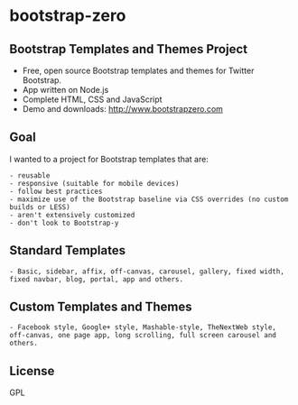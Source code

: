 bootstrap-zero
==============

Bootstrap Templates and Themes Project
----

- Free, open source Bootstrap templates and themes for Twitter Bootstrap.
- App written on Node.js
- Complete HTML, CSS and JavaScript
- Demo and downloads: http://www.bootstrapzero.com


Goal
----

I wanted to a project for Bootstrap templates that are:

    - reusable
    - responsive (suitable for mobile devices)
    - follow best practices
    - maximize use of the Bootstrap baseline via CSS overrides (no custom builds or LESS)
    - aren't extensively customized
    - don't look to Bootstrap-y

Standard Templates
----
    - Basic, sidebar, affix, off-canvas, carousel, gallery, fixed width, fixed navbar, blog, portal, app and others.


Custom Templates and Themes
----
    - Facebook style, Google+ style, Mashable-style, TheNextWeb style, off-canvas, one page app, long scrolling, full screen carousel and others.

License
---
GPL


